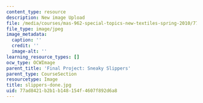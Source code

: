 ```yaml
---
content_type: resource
description: New image Upload
file: /media/courses/mas-962-special-topics-new-textiles-spring-2010/77ad8421b2b1b148154f4607f892d6a8_slippers-done.jpg
file_type: image/jpeg
image_metadata:
  caption: ''
  credit: ''
  image-alt: ''
learning_resource_types: []
ocw_type: OCWImage
parent_title: 'Final Project: Sneaky Slippers'
parent_type: CourseSection
resourcetype: Image
title: slippers-done.jpg
uid: 77ad8421-b2b1-b148-154f-4607f892d6a8
---
```

